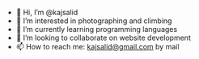 - 👋 Hi, I’m @kajsalid
- 👀 I’m interested in photographing and climbing
- 🌱 I’m currently learning programming languages
- 💞️ I’m looking to collaborate on website development
- 📫 How to reach me: kajsalid@gmail.com by mail 

<!---
kajsalid/kajsalid is a ✨ special ✨ repository because its `README.md` (this file) appears on your GitHub profile.
You can click the Preview link to take a look at your changes.
--->
